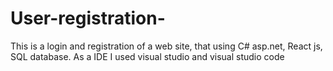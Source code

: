 # User-registration-
This is a login and registration of a web site, that using C# asp.net, React js, SQL database. As a IDE I used visual studio and visual studio code
